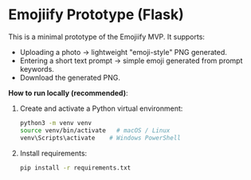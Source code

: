 # Emojiify Prototype (Flask)

This is a minimal prototype of the Emojiify MVP.
It supports:
- Uploading a photo → lightweight "emoji-style" PNG generated.
- Entering a short text prompt → simple emoji generated from prompt keywords.
- Download the generated PNG.

**How to run locally (recommended)**:

1. Create and activate a Python virtual environment:
   ```bash
   python3 -m venv venv
   source venv/bin/activate   # macOS / Linux
   venv\Scripts\activate    # Windows PowerShell
   ```
2. Install requirements:
   ```bash
   pip install -r requirements.txt
   ```
